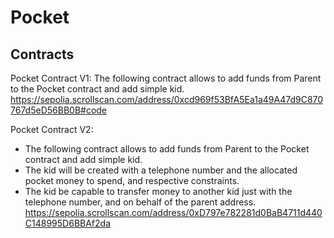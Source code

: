 # Pocket


## Contracts
Pocket Contract V1: 
The following contract allows to add funds from Parent to the Pocket contract and add simple kid.
https://sepolia.scrollscan.com/address/0xcd969f53BfA5Ea1a49A47d9C870767d5eD56BB0B#code


Pocket Contract V2:
- The following contract allows to add funds from Parent to the Pocket contract and add simple kid.
- The kid will be created with a telephone number and the allocated pocket money to spend, and respective constraints.
- The kid be capable to transfer money to another kid just with the telephone number, and on behalf of the parent address.
  https://sepolia.scrollscan.com/address/0xD797e782281d0BaB4711d440C148995D6BBAf2da
